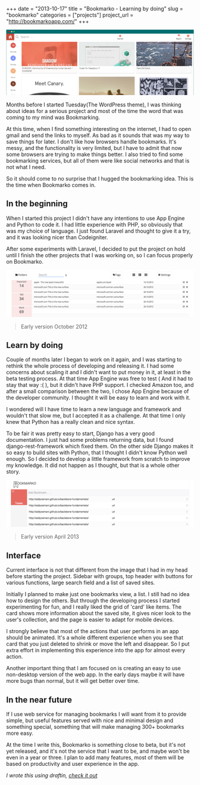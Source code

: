 +++
date        = "2013-10-17"
title       = "Bookmarko - Learning by doing"
slug        = "bookmarko"
categories  = ["projects"]
project_url = "http://bookmarkoapp.com/"
+++

![Bookmarko](/img/bookmarko_large.png)

Months before I started Tuesday(The WordPress theme), I was thinking about ideas for a serious project and most of the time the word that was coming to my mind was Bookmarking.  

At this time, when I find something interesting on the internet, I had to open gmail and send the links to myself. As bad as it sounds that was my way to save things for later. I don't like how browsers handle bookmarks. It's messy, and the functionality is very limited, but I have to admit that now some browsers are trying to make things better. I also tried to find some bookmarking services, but all of them were like social networks and that is not what I need.  

So it should come to no surprise that I hugged the bookmarking idea. This is the time when Bookmarko comes in.

## In the beginning

When I started this project I didn't have any intentions to use App Engine and Python to code it. I had little experience with PHP, so obviously that was my choice of language. I just found Laravel and thought to give it a try, and it was looking nicer than Codeigniter.  

After some experiments with Laravel, I decided to put the project on hold until I finish the other projects that I was working on, so I can focus properly on Bookmarko.  


![Bookmarko](/img/bookmarko_1.png)  

> Early version October 2012

## Learn by doing

Couple of months later I began to work on it again, and I was starting to rethink the whole process of developing and releasing it. I had some concerns about scaling it and I didn't want to put money in it, at least in the beta testing process. At that time App Engine was free to test ( And it had to stay that way :( ), but it didn't have PHP support. I checked Amazon too, and after a small comparison between the two, I chose App Engine because of the developer community. I thought it will be easy to learn and work with it.  

I wondered will I have time to learn a new language and framework and wouldn't that slow me, but I accepted it as a challenge. At that time I only knew that Python has a really clean and nice syntax.  

To be fair it was pretty easy to start, Django has a very good documentation. I just had some problems returning data, but I found django-rest-framework which fixed them.
On the other side Django makes it so easy to build sites with Python, that I thought I didn't know Python well enough. So I decided to develop a little framework from scratch to improve my knowledge. It did not happen as I thought, but that is a whole other story.  

![Bookmarko](/img/bookmarko_2.png)  

> Early version April 2013

## Interface


Current interface is not that different from the image that I had in my head before starting the project. Sidebar with groups, top header with buttons for various functions, large search field and a list of saved sites.  

Initially I planned to make just one bookmarks view, a list. I still had no idea how to design the others. But through the developing process I started experimenting for fun, and I really liked the grid of 'card' like items.
The card shows more information about the saved site, it gives nicer look to the user's collection, and the page is easier to adapt for mobile devices.  

I strongly believe that most of the actions that user performs in an app should be animated. It's a whole different experience when you see that card that you just deleted to shrink or move the left and disappear. So I put extra effort in implementing this experience into the app for almost every action.  

Another important thing that I am focused on is creating an easy to use non-desktop version of the web app. In the early days maybe it will have more bugs than normal, but it will get better over time.  

## In the near future

If I use web service for managing bookmarks I will want from it to provide simple, but useful features served with nice and minimal design and something special, something that will make managing 300+ bookmarks more easy.  

At the time I write this, Bookmarko is something close to beta, but it's not yet released, and it's not the service that I want to be, and maybe won't be even in a year or three. I plan to add many features, most of them will be based on productivity and user experience in the app.  

*I wrote this using draftin, [check it out](http://draftin.com)*
